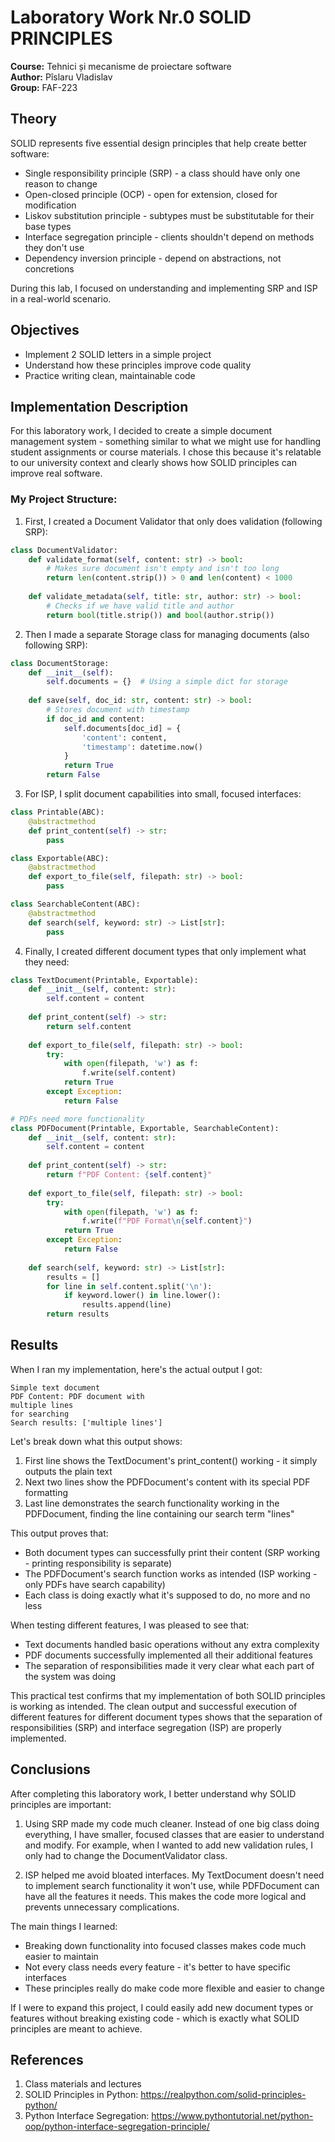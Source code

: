 # Laboratory Work Nr.0 SOLID PRINCIPLES

**Course:** Tehnici și mecanisme de proiectare software  
**Author:** Pîslaru Vladislav  
**Group:** FAF-223

## Theory
SOLID represents five essential design principles that help create better software:
- Single responsibility principle (SRP) - a class should have only one reason to change
- Open-closed principle (OCP) - open for extension, closed for modification
- Liskov substitution principle - subtypes must be substitutable for their base types
- Interface segregation principle - clients shouldn't depend on methods they don't use
- Dependency inversion principle - depend on abstractions, not concretions

During this lab, I focused on understanding and implementing SRP and ISP in a real-world scenario.

## Objectives
- Implement 2 SOLID letters in a simple project
- Understand how these principles improve code quality
- Practice writing clean, maintainable code

## Implementation Description
For this laboratory work, I decided to create a simple document management system - something similar to what we might use for handling student assignments or course materials. I chose this because it's relatable to our university context and clearly shows how SOLID principles can improve real software.

### My Project Structure:

1. First, I created a Document Validator that only does validation (following SRP):
```python
class DocumentValidator:
    def validate_format(self, content: str) -> bool:
        # Makes sure document isn't empty and isn't too long
        return len(content.strip()) > 0 and len(content) < 1000
    
    def validate_metadata(self, title: str, author: str) -> bool:
        # Checks if we have valid title and author
        return bool(title.strip()) and bool(author.strip())
```

2. Then I made a separate Storage class for managing documents (also following SRP):
```python
class DocumentStorage:
    def __init__(self):
        self.documents = {}  # Using a simple dict for storage
    
    def save(self, doc_id: str, content: str) -> bool:
        # Stores document with timestamp
        if doc_id and content:
            self.documents[doc_id] = {
                'content': content,
                'timestamp': datetime.now()
            }
            return True
        return False
```

3. For ISP, I split document capabilities into small, focused interfaces:
```python
class Printable(ABC):
    @abstractmethod
    def print_content(self) -> str:
        pass

class Exportable(ABC):
    @abstractmethod
    def export_to_file(self, filepath: str) -> bool:
        pass

class SearchableContent(ABC):
    @abstractmethod
    def search(self, keyword: str) -> List[str]:
        pass
```

4. Finally, I created different document types that only implement what they need:
```python
class TextDocument(Printable, Exportable):
    def __init__(self, content: str):
        self.content = content
    
    def print_content(self) -> str:
        return self.content
    
    def export_to_file(self, filepath: str) -> bool:
        try:
            with open(filepath, 'w') as f:
                f.write(self.content)
            return True
        except Exception:
            return False

# PDFs need more functionality
class PDFDocument(Printable, Exportable, SearchableContent):
    def __init__(self, content: str):
        self.content = content
    
    def print_content(self) -> str:
        return f"PDF Content: {self.content}"
    
    def export_to_file(self, filepath: str) -> bool:
        try:
            with open(filepath, 'w') as f:
                f.write(f"PDF Format\n{self.content}")
            return True
        except Exception:
            return False
    
    def search(self, keyword: str) -> List[str]:
        results = []
        for line in self.content.split('\n'):
            if keyword.lower() in line.lower():
                results.append(line)
        return results
```

## Results
When I ran my implementation, here's the actual output I got:

```
Simple text document
PDF Content: PDF document with
multiple lines
for searching
Search results: ['multiple lines']
```

Let's break down what this output shows:

1. First line shows the TextDocument's print_content() working - it simply outputs the plain text
2. Next two lines show the PDFDocument's content with its special PDF formatting
3. Last line demonstrates the search functionality working in the PDFDocument, finding the line containing our search term "lines"

This output proves that:
- Both document types can successfully print their content (SRP working - printing responsibility is separate)
- The PDFDocument's search function works as intended (ISP working - only PDFs have search capability)
- Each class is doing exactly what it's supposed to do, no more and no less

When testing different features, I was pleased to see that:
- Text documents handled basic operations without any extra complexity
- PDF documents successfully implemented all their additional features
- The separation of responsibilities made it very clear what each part of the system was doing

This practical test confirms that my implementation of both SOLID principles is working as intended. The clean output and successful execution of different features for different document types shows that the separation of responsibilities (SRP) and interface segregation (ISP) are properly implemented.

## Conclusions
After completing this laboratory work, I better understand why SOLID principles are important:

1. Using SRP made my code much cleaner. Instead of one big class doing everything, I have smaller, focused classes that are easier to understand and modify. For example, when I wanted to add new validation rules, I only had to change the DocumentValidator class.

2. ISP helped me avoid bloated interfaces. My TextDocument doesn't need to implement search functionality it won't use, while PDFDocument can have all the features it needs. This makes the code more logical and prevents unnecessary complications.

The main things I learned:
- Breaking down functionality into focused classes makes code much easier to maintain
- Not every class needs every feature - it's better to have specific interfaces
- These principles really do make code more flexible and easier to change

If I were to expand this project, I could easily add new document types or features without breaking existing code - which is exactly what SOLID principles are meant to achieve.

## References
1. Class materials and lectures
2. SOLID Principles in Python: https://realpython.com/solid-principles-python/
3. Python Interface Segregation: https://www.pythontutorial.net/python-oop/python-interface-segregation-principle/
